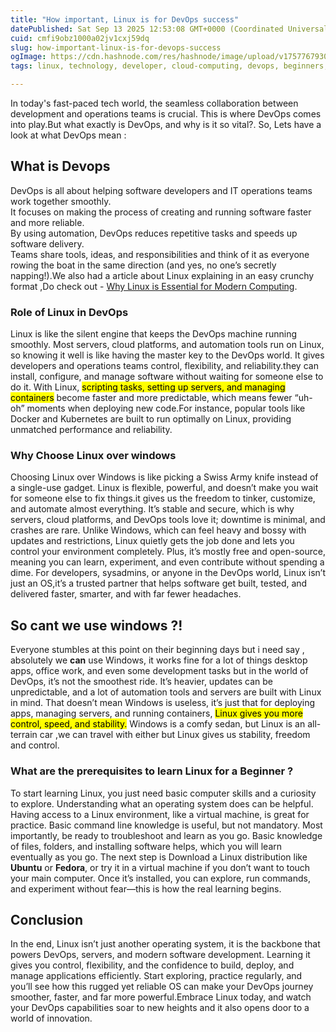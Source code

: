 ```yaml
---
title: "How important, Linux is for DevOps success"
datePublished: Sat Sep 13 2025 12:53:08 GMT+0000 (Coordinated Universal Time)
cuid: cmfi9obz1000a02jv1cxj59dq
slug: how-important-linux-is-for-devops-success
ogImage: https://cdn.hashnode.com/res/hashnode/image/upload/v1757767930655/81c69320-259f-4d0c-91ba-835c5a05a0e6.webp
tags: linux, technology, developer, cloud-computing, devops, beginners, linux-for-beginners, linux-basics, devops-articles, devops-journey, devopscommunity

---
```


In today's fast-paced tech world, the seamless collaboration between development and operations teams is crucial. This is where DevOps comes into play.But what exactly is DevOps, and why is it so vital?. So, Lets have a look at what DevOps mean :

## What is Devops

DevOps is all about helping software developers and IT operations teams work together smoothly.  
It focuses on making the process of creating and running software faster and more reliable.  
By using automation, DevOps reduces repetitive tasks and speeds up software delivery.  
Teams share tools, ideas, and responsibilities and think of it as everyone rowing the boat in the same direction (and yes, no one’s secretly napping!).We also had a article about Linux explaining in an easy crunchy format ,Do check out - [Why Linux is Essential for Modern Computing](https://devopsbyrahul.hashnode.dev/why-linux-is-essential-for-modern-computing).

### Role of Linux in DevOps

Linux is like the silent engine that keeps the DevOps machine running smoothly. Most servers, cloud platforms, and automation tools run on Linux, so knowing it well is like having the master key to the DevOps world. It gives developers and operations teams control, flexibility, and reliability.they can install, configure, and manage software without waiting for someone else to do it. With Linux, <mark>scripting tasks, setting up servers, and managing containers</mark> become faster and more predictable, which means fewer “uh-oh” moments when deploying new code.For instance, popular tools like Docker and Kubernetes are built to run optimally on Linux, providing unmatched performance and reliability.

### Why Choose Linux over windows

Choosing Linux over Windows is like picking a Swiss Army knife instead of a single-use gadget. Linux is flexible, powerful, and doesn’t make you wait for someone else to fix things.it gives us the freedom to tinker, customize, and automate almost everything. It’s stable and secure, which is why servers, cloud platforms, and DevOps tools love it; downtime is minimal, and crashes are rare. Unlike Windows, which can feel heavy and bossy with updates and restrictions, Linux quietly gets the job done and lets you control your environment completely. Plus, it’s mostly free and open-source, meaning you can learn, experiment, and even contribute without spending a dime. For developers, sysadmins, or anyone in the DevOps world, Linux isn’t just an OS,it’s a trusted partner that helps software get built, tested, and delivered faster, smarter, and with far fewer headaches.

## **So cant we use windows ?!**

Everyone stumbles at this point on their beginning days but i need say , absolutely we **can** use Windows, it works fine for a lot of things desktop apps, office work, and even some development tasks but in the world of DevOps, it’s not the smoothest ride. It’s heavier, updates can be unpredictable, and a lot of automation tools and servers are built with Linux in mind. That doesn’t mean Windows is useless, it’s just that for deploying apps, managing servers, and running containers, <mark>Linux gives you more control, speed, and stability.</mark> Windows is a comfy sedan, but Linux is an all-terrain car ,we can travel with either but Linux gives us stability, freedom and control.

### What are the prerequisites to learn Linux for a Beginner ?

To start learning Linux, you just need basic computer skills and a curiosity to explore. Understanding what an operating system does can be helpful. Having access to a Linux environment, like a virtual machine, is great for practice. Basic command line knowledge is useful, but not mandatory. Most importantly, be ready to troubleshoot and learn as you go. Basic knowledge of files, folders, and installing software helps, which you will learn eventually as you go. The next step is Download a Linux distribution like **Ubuntu** or **Fedora**, or try it in a virtual machine if you don’t want to touch your main computer. Once it’s installed, you can explore, run commands, and experiment without fear—this is how the real learning begins.

## Conclusion

In the end, Linux isn’t just another operating system, it is the backbone that powers DevOps, servers, and modern software development. Learning it gives you control, flexibility, and the confidence to build, deploy, and manage applications efficiently. Start exploring, practice regularly, and you’ll see how this rugged yet reliable OS can make your DevOps journey smoother, faster, and far more powerful.Embrace Linux today, and watch your DevOps capabilities soar to new heights and it also opens door to a world of innovation.